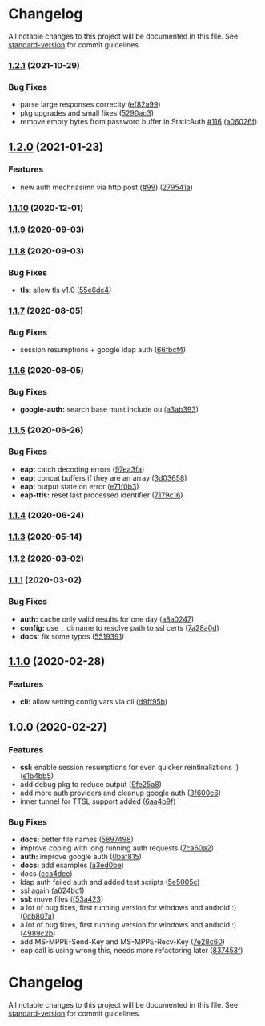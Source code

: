 # Changelog

All notable changes to this project will be documented in this file. See [standard-version](https://github.com/conventional-changelog/standard-version) for commit guidelines.

### [1.2.1](https://github.com/simllll/node-radius-server/compare/v1.2.0...v1.2.1) (2021-10-29)


### Bug Fixes

* parse large responses correclty ([ef82a99](https://github.com/simllll/node-radius-server/commit/ef82a9991153f636de7acaa7c3024a04d7c9b2a7))
* pkg upgrades and small fixes ([5290ac3](https://github.com/simllll/node-radius-server/commit/5290ac37c0da907b2e59a0b2cf20a8f8e473baca))
* remove empty bytes from password buffer in StaticAuth [#116](https://github.com/simllll/node-radius-server/issues/116) ([a06026f](https://github.com/simllll/node-radius-server/commit/a06026f8876656bb7bc5bb6218cf1550e4ea9945))

## [1.2.0](https://github.com/simllll/node-radius-server/compare/v1.1.10...v1.2.0) (2021-01-23)


### Features

* new auth mechnasimn via http post ([#99](https://github.com/simllll/node-radius-server/issues/99)) ([279541a](https://github.com/simllll/node-radius-server/commit/279541a669ca9b70847c7c25f265f1bf77bc8a51))

### [1.1.10](https://github.com/simllll/node-radius-server/compare/v1.1.9...v1.1.10) (2020-12-01)

### [1.1.9](https://github.com/simllll/node-radius-server/compare/v1.1.8...v1.1.9) (2020-09-03)

### [1.1.8](https://github.com/simllll/node-radius-server/compare/v1.1.7...v1.1.8) (2020-09-03)


### Bug Fixes

* **tls:** allow tls v1.0 ([55e6dc4](https://github.com/simllll/node-radius-server/commit/55e6dc4b0b2ddc2d24704a0ef57c56b8905e7aa4))

### [1.1.7](https://github.com/simllll/node-radius-server/compare/v1.1.5...v1.1.7) (2020-08-05)


### Bug Fixes

* session resumptions + google ldap auth ([66fbcf4](https://github.com/simllll/node-radius-server/commit/66fbcf4ca83cc6c3813b0015c0e2d8f69c8db6e6))

### [1.1.6](https://github.com/simllll/node-radius-server/compare/v1.1.5...v1.1.6) (2020-08-05)


### Bug Fixes

* **google-auth:** search base must include ou ([a3ab393](https://github.com/simllll/node-radius-server/commit/a3ab393379be7f1b8b2f82347bbc4300b8db409d))

### [1.1.5](https://github.com/simllll/node-radius-server/compare/v1.1.4...v1.1.5) (2020-06-26)


### Bug Fixes

* **eap:** catch decoding errors ([97ea3fa](https://github.com/simllll/node-radius-server/commit/97ea3fad1d8d1d79eab38ee5e45e17ef6ed20caa))
* **eap:** concat buffers if they are an array ([3d03658](https://github.com/simllll/node-radius-server/commit/3d03658a43a924017ad5da84599f57a21b3ae27e))
* **eap:** output state on error ([e71f0b3](https://github.com/simllll/node-radius-server/commit/e71f0b3d804070f67ad2d42880c516ce612ee7b0))
* **eap-ttls:** reset last processed identifier ([7179c16](https://github.com/simllll/node-radius-server/commit/7179c1682d33ead0e00d7aae17a97428f1fa4ea5))

### [1.1.4](https://github.com/simllll/node-radius-server/compare/v1.1.3...v1.1.4) (2020-06-24)

### [1.1.3](https://github.com/simllll/node-radius-server/compare/v1.1.2...v1.1.3) (2020-05-14)

### [1.1.2](https://github.com/simllll/node-radius-server/compare/v1.1.1...v1.1.2) (2020-03-02)

### [1.1.1](https://github.com/simllll/node-radius-server/compare/v1.1.0...v1.1.1) (2020-03-02)


### Bug Fixes

* **auth:** cache only valid results for one day ([a8a0247](https://github.com/simllll/node-radius-server/commit/a8a02478ce522eb51c46517b4176aa0d50481676))
* **config:** use __dirname to resolve path to ssl certs ([7a28a0d](https://github.com/simllll/node-radius-server/commit/7a28a0dc6bfbae307765e03f4b15c57c84fa0dc2))
* **docs:** fix some typos ([5519391](https://github.com/simllll/node-radius-server/commit/5519391aa3c688422da8d98a3bd789615738b974))

## [1.1.0](https://github.com/simllll/node-radius-server/compare/v1.0.0...v1.1.0) (2020-02-28)


### Features

* **cli:** allow setting config vars via cli ([d9ff95b](https://github.com/simllll/node-radius-server/commit/d9ff95bbbbea9ade9721e3f5d4dc2323988da3d6))

## 1.0.0 (2020-02-27)


### Features

* **ssl:** enable session resumptions for even quicker reintinaliztions :) ([e1b4bb5](https://github.com/simllll/node-radius-server/commit/e1b4bb5597ac74f10b120a5f8cfef7b407a48c8f))
* add debug pkg to reduce output ([9fe25a8](https://github.com/simllll/node-radius-server/commit/9fe25a8b497071ea9276785b7f7710ae0e1e88f8))
* add more auth providers and cleanup google auth ([3f600c6](https://github.com/simllll/node-radius-server/commit/3f600c664ffa7315053d47773c7f9d5060b68d32))
* inner tunnel for TTSL support added ([6aa4b9f](https://github.com/simllll/node-radius-server/commit/6aa4b9f92efb271ee327d3d70bccba27284304ee))


### Bug Fixes

* **docs:** better file names ([5897498](https://github.com/simllll/node-radius-server/commit/589749883c4c881c3af753530987d6f57d8d809d))
* improve coping with long running auth requests ([7ca60a2](https://github.com/simllll/node-radius-server/commit/7ca60a20cc24eb8100ed1f20fe18e7ec664fd176))
* **auth:** improve google auth ([0baf815](https://github.com/simllll/node-radius-server/commit/0baf8155bf74fed9e08826b1aea8242f72c81878))
* **docs:** add examples ([a3ed0be](https://github.com/simllll/node-radius-server/commit/a3ed0be02db0a7fcd89544c89d9b0ee11e949808))
* docs ([cca4dce](https://github.com/simllll/node-radius-server/commit/cca4dce96142d2b2d04b419bd7500e3841262235))
* ldap auth failed auth and added test scripts ([5e5005c](https://github.com/simllll/node-radius-server/commit/5e5005cf6bcbc3d9450db3651478249f8deb92a6))
* ssl again ([a624bc1](https://github.com/simllll/node-radius-server/commit/a624bc15b0e1fde4f2a268c62500b090e4f366a5))
* **ssl:** move files ([f53a423](https://github.com/simllll/node-radius-server/commit/f53a42335bb583af7575b8cf5fcf5fe58cdeaed4))
* a lot of bug fixes, first running version for windows and android :) ([0cb807a](https://github.com/simllll/node-radius-server/commit/0cb807a555febec461edf1280fe1a7e1b72186b0))
* a lot of bug fixes, first running version for windows and android :) ([4989c2b](https://github.com/simllll/node-radius-server/commit/4989c2b6bc162a1688e84c21919835cb8637854c))
* add MS-MPPE-Send-Key and MS-MPPE-Recv-Key ([7e28c60](https://github.com/simllll/node-radius-server/commit/7e28c60d81abe4c2c5269babbf6ef5951d65d682))
* eap call is using wrong this, needs more refactoring later ([837453f](https://github.com/simllll/node-radius-server/commit/837453fca250abb45f1069405b96e29fc0e3e9c4))

# Changelog

All notable changes to this project will be documented in this file. See [standard-version](https://github.com/conventional-changelog/standard-version) for commit guidelines.
